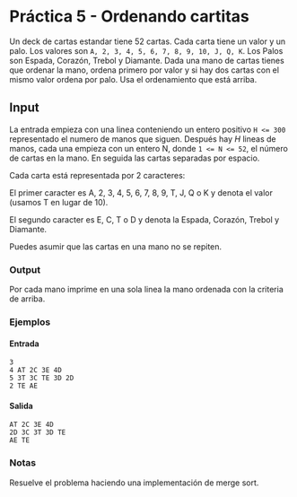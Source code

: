 # Práctica 5 - Ordenando cartitas
Un deck de cartas estandar tiene 52 cartas. Cada carta tiene un valor y un palo. Los valores son `A, 2, 3, 4, 5, 6, 7, 8, 9, 10, J, Q, K`. Los Palos son Espada, Corazón, Trebol y Diamante. Dada una mano de cartas tienes que ordenar la mano, ordena primero por valor y si hay dos cartas con el mismo valor ordena por palo. Usa el ordenamiento que está arriba.


## Input
La entrada empieza con una linea conteniendo un entero positivo `H <= 300` representado el numero de manos que siguen. Después hay $H$ lineas de manos, cada una empieza con un entero N, donde `1 <= N <= 52`, el número de cartas en la mano. En seguida las cartas separadas por espacio. 

Cada carta está representada por 2 caracteres:

El primer caracter es A, 2, 3, 4, 5, 6, 7, 8, 9, T, J, Q o K y denota el valor (usamos T en lugar de 10).

El segundo caracter es E, C, T o D y denota la Espada, Corazón, Trebol y Diamante.

Puedes asumir que las cartas en una mano no se repiten.


### Output
Por cada mano imprime en una sola linea la mano ordenada con la criteria de arriba.

### Ejemplos

#### Entrada
```
3
4 AT 2C 3E 4D
5 3T 3C TE 3D 2D
2 TE AE
```
#### Salida

```
AT 2C 3E 4D
2D 3C 3T 3D TE
AE TE
```

### Notas

Resuelve el problema haciendo una implementación de merge sort.